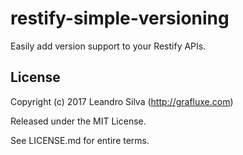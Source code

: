 # restify-simple-versioning

Easily add version support to your Restify APIs.

## License

Copyright (c) 2017 Leandro Silva (http://grafluxe.com)

Released under the MIT License.

See LICENSE.md for entire terms.
